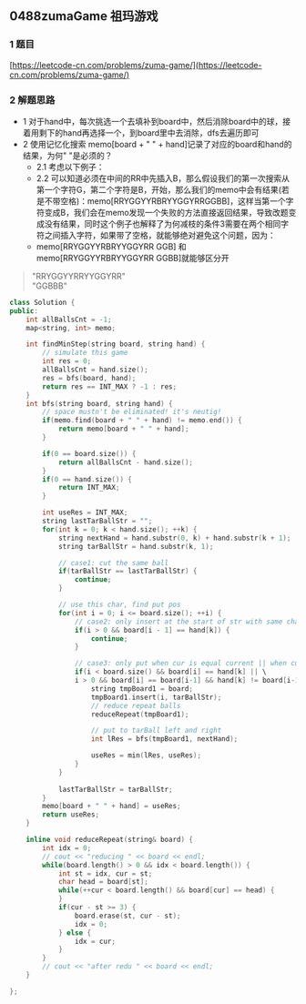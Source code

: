 ## 0488zumaGame 祖玛游戏

### 1 题目
[https://leetcode-cn.com/problems/zuma-game/](https://leetcode-cn.com/problems/zuma-game/)

### 2 解题思路
- 1 对于hand中，每次挑选一个去填补到board中，然后消除board中的球，接着用剩下的hand再选择一个，到board里中去消除，dfs去遍历即可
- 2 使用记忆化搜索 memo[board + " " + hand]记录了对应的board和hand的结果，为何" "是必须的？
  - 2.1 考虑以下例子：
  - 2.2 可以知道必须在中间的RR中先插入B，那么假设我们的第一次搜索从第一个字符G，第二个字符是B，开始，那么我们的memo中会有结果(若是不带空格)：memo[RRYGGYYRBRYYGGYRRGGBB]，这样当第一个字符变成B，我们会在memo发现一个失败的方法直接返回结果，导致改题变成没有结果，同时这个例子也解释了为何减枝的条件3需要在两个相同字符之间插入字符，如果带了空格，就能够绝对避免这个问题，因为：
  - memo[RRYGGYYRBRYYGGYRR GGB] 和 memo[RRYGGYYRBRYYGGYRR GGBB]就能够区分开
> "RRYGGYYRRYYGGYRR"<br>
> "GGBBB"

```cpp
class Solution {
public:
    int allBallsCnt = -1;
    map<string, int> memo;

    int findMinStep(string board, string hand) {
        // simulate this game
        int res = 0;
        allBallsCnt = hand.size();
        res = bfs(board, hand);
        return res == INT_MAX ? -1 : res;
    }
    int bfs(string board, string hand) {
        // space mustn't be eliminated! it's neutig!
        if(memo.find(board + " " + hand) != memo.end()) {
            return memo[board + " " + hand];
        }

        if(0 == board.size()) {
            return allBallsCnt - hand.size();
        }
        if(0 == hand.size()) {
            return INT_MAX;
        }

        int useRes = INT_MAX;
        string lastTarBallStr = "";
        for(int k = 0; k < hand.size(); ++k) {
            string nextHand = hand.substr(0, k) + hand.substr(k + 1);
            string tarBallStr = hand.substr(k, 1);

            // case1: cut the same ball
            if(tarBallStr == lastTarBallStr) {
                continue;
            }

            // use this char, find put pos
            for(int i = 0; i <= board.size(); ++i) {
                // case2: only insert at the start of str with same chars
                if(i > 0 && board[i - 1] == hand[k]) {
                    continue;
                }

                // case3: only put when cur is equal current || when cur is not equal to two continuous same chars
                if(i < board.size() && board[i] == hand[k] || \
                i > 0 && board[i] == board[i-1] && hand[k] != board[i-1]) {
                    string tmpBoard1 = board;
                    tmpBoard1.insert(i, tarBallStr);
                    // reduce repeat balls
                    reduceRepeat(tmpBoard1);

                    // put to tarBall left and right
                    int lRes = bfs(tmpBoard1, nextHand);

                    useRes = min(lRes, useRes);
                }
            }
            
            lastTarBallStr = tarBallStr;
        }
        memo[board + " " + hand] = useRes;
        return useRes;
    }

    inline void reduceRepeat(string& board) {
        int idx = 0;
        // cout << "reducing " << board << endl;
        while(board.length() > 0 && idx < board.length()) {
            int st = idx, cur = st;
            char head = board[st];
            while(++cur < board.length() && board[cur] == head) {
            }
            if(cur - st >= 3) {
                board.erase(st, cur - st);
                idx = 0;
            } else {
                idx = cur;
            }
        }
        // cout << "after redu " << board << endl;
    }

};
```